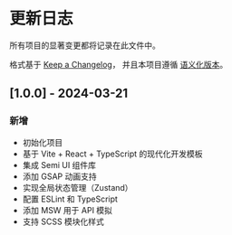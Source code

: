 
# 更新日志

所有项目的显著变更都将记录在此文件中。

格式基于 [Keep a Changelog](https://keepachangelog.com/zh-CN/1.0.0/)，
并且本项目遵循 [语义化版本](https://semver.org/lang/zh-CN/)。

## [1.0.0] - 2024-03-21

### 新增

- 初始化项目
- 基于 Vite + React + TypeScript 的现代化开发模板
- 集成 Semi UI 组件库
- 添加 GSAP 动画支持
- 实现全局状态管理（Zustand）
- 配置 ESLint 和 TypeScript
- 添加 MSW 用于 API 模拟
- 支持 SCSS 模块化样式